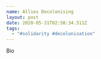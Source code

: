 ```yaml
---
name: Allies Decolonising
layout: post
date: 2020-05-31T02:58:34.511Z
tags:
  - "#solidarity #decolonisation"
---
```

Bio